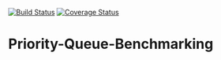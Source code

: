 [![Build Status](https://travis-ci.org/PauliNiva/Priority-Queue-Benchmarking.svg)](https://travis-ci.org/PauliNiva/Priority-Queue-Benchmarking)
[![Coverage Status](https://coveralls.io/repos/PauliNiva/Priority-Queue-Benchmarking/badge.svg?branch=master&service=github)](https://coveralls.io/github/PauliNiva/Priority-Queue-Benchmarking?branch=master)

# Priority-Queue-Benchmarking
